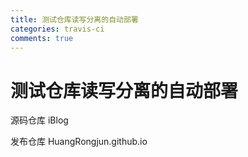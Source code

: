 ```yaml
---
title: 测试仓库读写分离的自动部署
categories: travis-ci
comments: true
---
```


# 测试仓库读写分离的自动部署
源码仓库 iBlog

发布仓库 HuangRongjun.github.io